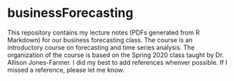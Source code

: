 # businessForecasting
 This repository contains my lecture notes (PDFs generated from R Markdown) for our business forecasting class. The course is an introductory course on forecasting and time series analysis. The organization of the course is based on the Spring 2020 class taught by Dr. Allison Jones-Farmer. I did my best to add references whenver possible. If I missed a reference, please let me know.
